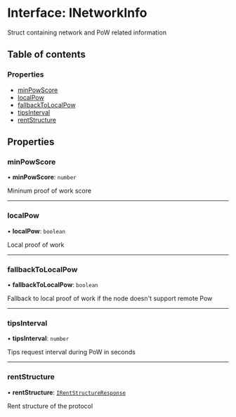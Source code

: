 # Interface: INetworkInfo

Struct containing network and PoW related information

## Table of contents

### Properties

- [minPowScore](INetworkInfo.md#minpowscore)
- [localPow](INetworkInfo.md#localpow)
- [fallbackToLocalPow](INetworkInfo.md#fallbacktolocalpow)
- [tipsInterval](INetworkInfo.md#tipsinterval)
- [rentStructure](INetworkInfo.md#rentstructure)

## Properties

### minPowScore

• **minPowScore**: `number`

Mininum proof of work score

___

### localPow

• **localPow**: `boolean`

Local proof of work

___

### fallbackToLocalPow

• **fallbackToLocalPow**: `boolean`

Fallback to local proof of work if the node doesn't support remote Pow

___

### tipsInterval

• **tipsInterval**: `number`

Tips request interval during PoW in seconds

___

### rentStructure

• **rentStructure**: [`IRentStructureResponse`](IRentStructureResponse.md)

Rent structure of the protocol
